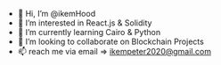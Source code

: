 - 👋 Hi, I’m @ikemHood
- 👀 I’m interested in React.js & Solidity
- 🌱 I’m currently learning Cairo & Python
- 💞️ I’m looking to collaborate on Blockchain Projects
- 📫 reach me via email => ikempeter2020@gmail.com

